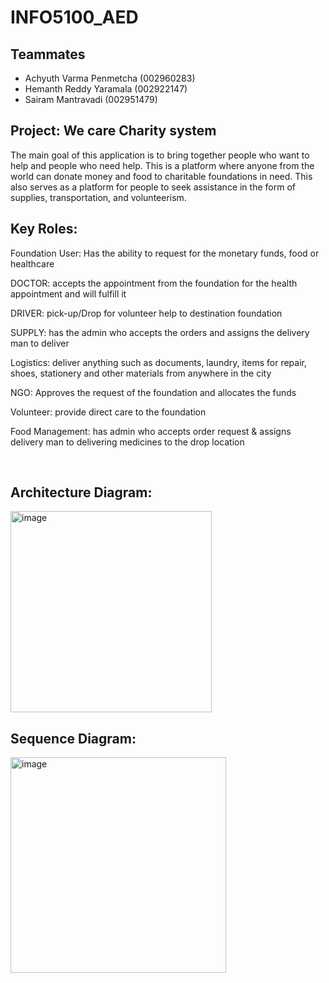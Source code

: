 # INFO5100_AED

## Teammates
-   Achyuth Varma Penmetcha (002960283)
-   Hemanth Reddy Yaramala (002922147)
-   Sairam Mantravadi (002951479)

## Project: We care Charity system

The main goal of this application is to bring together people who want to help and people who need help. This is a platform where anyone from  the world can donate money and food to charitable foundations in need. This also serves as a platform for people to seek assistance in the form of supplies, transportation, and volunteerism.​

## Key Roles:

Foundation User: Has the ability to request for the monetary funds, food or healthcare​

DOCTOR: accepts the appointment from the foundation for the health appointment and will fulfill it​

DRIVER: pick-up/Drop for volunteer help to destination foundation​

SUPPLY: has the admin who accepts the orders and assigns the delivery man to deliver ​

Logistics: deliver anything such as documents, laundry, items for repair, shoes, stationery and other materials from anywhere in the city​

NGO: Approves the request of the foundation and allocates the funds​

Volunteer: provide direct care to the foundation​

Food Management: has admin who accepts order request & assigns delivery man to delivering medicines to the drop location​

​
## Architecture Diagram:

<img width="322" alt="image" src="https://github.com/MantravadiSairam/INFO5100_AED/assets/99050861/807878e0-4dd1-4747-943e-7eda69853809">


## Sequence Diagram:

<img width="345" alt="image" src="https://github.com/MantravadiSairam/INFO5100_AED/assets/99050861/2442d0a1-c9b1-4222-9543-190c4751dc05">


